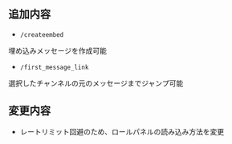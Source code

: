 ## 追加内容

- `/createembed`

埋め込みメッセージを作成可能

- `/first_message_link`

選択したチャンネルの元のメッセージまでジャンプ可能

## 変更内容

- レートリミット回避のため、ロールパネルの読み込み方法を変更
